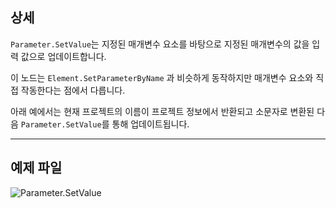 ## 상세
`Parameter.SetValue`는 지정된 매개변수 요소를 바탕으로 지정된 매개변수의 값을 입력 값으로 업데이트합니다.

이 노드는 `Element.SetParameterByName` 과 비슷하게 동작하지만 매개변수 요소와 직접 작동한다는 점에서 다릅니다.

아래 예에서는 현재 프로젝트의 이름이 프로젝트 정보에서 반환되고 소문자로 변환된 다음 `Parameter.SetValue`를 통해 업데이트됩니다.

___
## 예제 파일

![Parameter.SetValue](./Revit.Elements.Parameter.SetValue_img.jpg)
